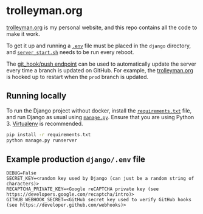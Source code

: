 
# trolleyman.org
[trolleyman.org](https://trolleyman.org) is my personal website, and this repo contains all the code to make it work.

To get it up and running a [`.env`](#example-production-djangoenv-file) file must be placed in the `django` directory, and [`server_start.sh`](server_start.sh) needs to be run every reboot.

The [git_hook/push endpoint](django/git_hook) can be used to automatically update the server every time a branch is updated on GitHub.
For example, the [trolleyman.org](https://trolleyman.org) is hooked up to restart when the `prod` branch is updated.

## Running locally
To run the Django project without docker, install the [`requirements.txt`](django/requirements.txt) file, and run Django as usual using [`manage.py`](django/manage.py). Ensure that you are using Python 3. [Virtualenv](https://virtualenv.pypa.io/en/latest/) is recommended.

```bash
pip install -r requirements.txt
python manage.py runserver
```

## Example production `django/.env` file
```env
DEBUG=False
SECRET_KEY=<random key used by Django (can just be a random string of characters)>
RECAPTCHA_PRIVATE_KEY=<Google reCAPTCHA private key (see https://developers.google.com/recaptcha/intro)>
GITHUB_WEBHOOK_SECRET=<GitHub secret key used to verify GitHub hooks (see https://developer.github.com/webhooks)>
```
